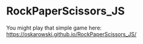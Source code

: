 # RockPaperScissors_JS

You might play that simple game here: https://oskarowski.github.io/RockPaperScissors_JS/

